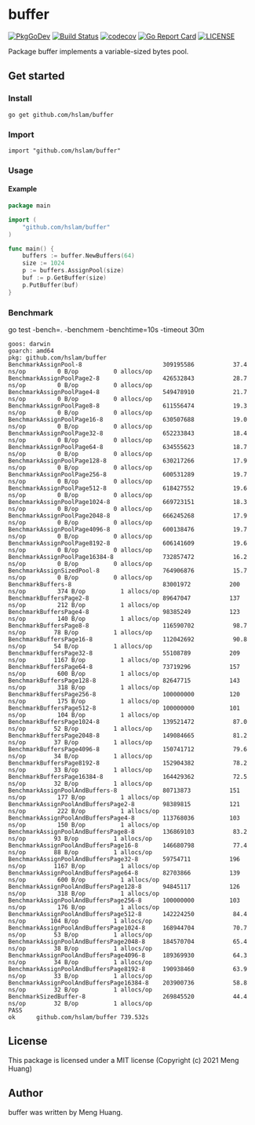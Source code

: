 # buffer
[![PkgGoDev](https://pkg.go.dev/badge/github.com/hslam/buffer)](https://pkg.go.dev/github.com/hslam/buffer)
[![Build Status](https://github.com/hslam/buffer/workflows/build/badge.svg)](https://github.com/hslam/buffer/actions)
[![codecov](https://codecov.io/gh/hslam/buffer/branch/master/graph/badge.svg)](https://codecov.io/gh/hslam/buffer)
[![Go Report Card](https://goreportcard.com/badge/github.com/hslam/buffer)](https://goreportcard.com/report/github.com/hslam/buffer)
[![LICENSE](https://img.shields.io/github/license/hslam/buffer.svg?style=flat-square)](https://github.com/hslam/buffer/blob/master/LICENSE)

Package buffer implements a variable-sized bytes pool.

## Get started

### Install
```
go get github.com/hslam/buffer
```
### Import
```
import "github.com/hslam/buffer"
```
### Usage
#### Example
```go
package main

import (
	"github.com/hslam/buffer"
)

func main() {
	buffers := buffer.NewBuffers(64)
	size := 1024
	p := buffers.AssignPool(size)
	buf := p.GetBuffer(size)
	p.PutBuffer(buf)
}
```

### Benchmark
go test -bench=. -benchmem -benchtime=10s -timeout 30m
```
goos: darwin
goarch: amd64
pkg: github.com/hslam/buffer
BenchmarkAssignPool-8                      	309195586	        37.4 ns/op	       0 B/op	       0 allocs/op
BenchmarkAssignPoolPage2-8                 	426532843	        28.7 ns/op	       0 B/op	       0 allocs/op
BenchmarkAssignPoolPage4-8                 	549478910	        21.7 ns/op	       0 B/op	       0 allocs/op
BenchmarkAssignPoolPage8-8                 	611556474	        19.3 ns/op	       0 B/op	       0 allocs/op
BenchmarkAssignPoolPage16-8                	630507688	        19.0 ns/op	       0 B/op	       0 allocs/op
BenchmarkAssignPoolPage32-8                	652233843	        18.4 ns/op	       0 B/op	       0 allocs/op
BenchmarkAssignPoolPage64-8                	634555623	        18.7 ns/op	       0 B/op	       0 allocs/op
BenchmarkAssignPoolPage128-8               	630217266	        17.9 ns/op	       0 B/op	       0 allocs/op
BenchmarkAssignPoolPage256-8               	600531289	        19.7 ns/op	       0 B/op	       0 allocs/op
BenchmarkAssignPoolPage512-8               	618427552	        19.6 ns/op	       0 B/op	       0 allocs/op
BenchmarkAssignPoolPage1024-8              	669723151	        18.3 ns/op	       0 B/op	       0 allocs/op
BenchmarkAssignPoolPage2048-8              	666245268	        17.9 ns/op	       0 B/op	       0 allocs/op
BenchmarkAssignPoolPage4096-8              	600138476	        19.7 ns/op	       0 B/op	       0 allocs/op
BenchmarkAssignPoolPage8192-8              	606141609	        19.6 ns/op	       0 B/op	       0 allocs/op
BenchmarkAssignPoolPage16384-8             	732857472	        16.2 ns/op	       0 B/op	       0 allocs/op
BenchmarkAssignSizedPool-8                 	764906876	        15.7 ns/op	       0 B/op	       0 allocs/op
BenchmarkBuffers-8                         	83001972	       200 ns/op	     374 B/op	       1 allocs/op
BenchmarkBuffersPage2-8                    	89647047	       137 ns/op	     212 B/op	       1 allocs/op
BenchmarkBuffersPage4-8                    	98385249	       123 ns/op	     140 B/op	       1 allocs/op
BenchmarkBuffersPage8-8                    	116590702	        98.7 ns/op	      78 B/op	       1 allocs/op
BenchmarkBuffersPage16-8                   	112042692	        90.8 ns/op	      54 B/op	       1 allocs/op
BenchmarkBuffersPage32-8                   	55108789	       209 ns/op	    1167 B/op	       1 allocs/op
BenchmarkBuffersPage64-8                   	73719296	       157 ns/op	     600 B/op	       1 allocs/op
BenchmarkBuffersPage128-8                  	82647715	       143 ns/op	     318 B/op	       1 allocs/op
BenchmarkBuffersPage256-8                  	100000000	       120 ns/op	     175 B/op	       1 allocs/op
BenchmarkBuffersPage512-8                  	100000000	       101 ns/op	     104 B/op	       1 allocs/op
BenchmarkBuffersPage1024-8                 	139521472	        87.0 ns/op	      52 B/op	       1 allocs/op
BenchmarkBuffersPage2048-8                 	149084665	        81.2 ns/op	      37 B/op	       1 allocs/op
BenchmarkBuffersPage4096-8                 	150741712	        79.6 ns/op	      34 B/op	       1 allocs/op
BenchmarkBuffersPage8192-8                 	152904382	        78.2 ns/op	      33 B/op	       1 allocs/op
BenchmarkBuffersPage16384-8                	164429362	        72.5 ns/op	      32 B/op	       1 allocs/op
BenchmarkAssignPoolAndBuffers-8            	80713873	       151 ns/op	     177 B/op	       1 allocs/op
BenchmarkAssignPoolAndBuffersPage2-8       	98389815	       121 ns/op	     222 B/op	       1 allocs/op
BenchmarkAssignPoolAndBuffersPage4-8       	113768036	       103 ns/op	     150 B/op	       1 allocs/op
BenchmarkAssignPoolAndBuffersPage8-8       	136869103	        83.2 ns/op	      93 B/op	       1 allocs/op
BenchmarkAssignPoolAndBuffersPage16-8      	146680798	        77.4 ns/op	      88 B/op	       1 allocs/op
BenchmarkAssignPoolAndBuffersPage32-8      	59754711	       196 ns/op	    1167 B/op	       1 allocs/op
BenchmarkAssignPoolAndBuffersPage64-8      	82703866	       139 ns/op	     600 B/op	       1 allocs/op
BenchmarkAssignPoolAndBuffersPage128-8     	94845117	       126 ns/op	     318 B/op	       1 allocs/op
BenchmarkAssignPoolAndBuffersPage256-8     	100000000	       103 ns/op	     176 B/op	       1 allocs/op
BenchmarkAssignPoolAndBuffersPage512-8     	142224250	        84.4 ns/op	     104 B/op	       1 allocs/op
BenchmarkAssignPoolAndBuffersPage1024-8    	168944704	        70.7 ns/op	      53 B/op	       1 allocs/op
BenchmarkAssignPoolAndBuffersPage2048-8    	184570704	        65.4 ns/op	      38 B/op	       1 allocs/op
BenchmarkAssignPoolAndBuffersPage4096-8    	189369930	        64.3 ns/op	      34 B/op	       1 allocs/op
BenchmarkAssignPoolAndBuffersPage8192-8    	190938460	        63.9 ns/op	      33 B/op	       1 allocs/op
BenchmarkAssignPoolAndBuffersPage16384-8   	203900736	        58.8 ns/op	      32 B/op	       1 allocs/op
BenchmarkSizedBuffer-8                     	269845520	        44.4 ns/op	      32 B/op	       1 allocs/op
PASS
ok  	github.com/hslam/buffer	739.532s
```

## License
This package is licensed under a MIT license (Copyright (c) 2021 Meng Huang)

## Author
buffer was written by Meng Huang.



